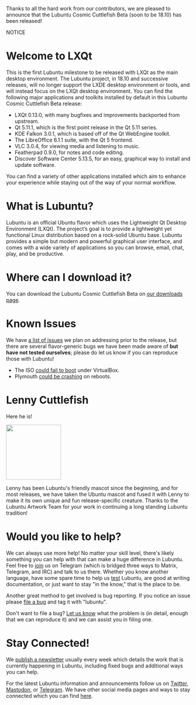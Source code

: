 Thanks to all the hard work from our contributors, we are pleased to announce that the Lubuntu Cosmic Cuttlefish Beta (soon to be 18.10) has been released!

NOTICE

# Welcome to LXQt

This is the first Lubuntu milestone to be released with LXQt as the main desktop environment. The Lubuntu project, in 18.10 and successive releases, will no longer support the LXDE desktop environment or tools, and will instead focus on the LXQt desktop environment. You can find the following major applications and toolkits installed by default in this Lubuntu Cosmic Cuttlefish Beta release:

 - LXQt 0.13.0, with many bugfixes and improvements backported from upstream.
 - Qt 5.11.1, which is the first point release in the Qt 5.11 series.
 - KDE Falkon 3.0.1, which is based off of the Qt WebEngine toolkit.
 - The LibreOffice 6.1.1 suite, with the Qt 5 frontend.
 - VLC 3.0.4, for viewing media and listening to music.
 - Featherpad 0.9.0, for notes and code editing.
 - Discover Software Center 5.13.5, for an easy, graphical way to install and update software.

You can find a variety of other applications installed which aim to enhance your experience while staying out of the way of your normal workflow.

# What is Lubuntu?

Lubuntu is an official Ubuntu flavor which uses the Lightweight Qt Desktop Environment (LXQt). The project’s goal is to provide a lightweight yet functional Linux distribution based on a rock-solid Ubuntu base. Lubuntu provides a simple but modern and powerful graphical user interface, and comes with a wide variety of applications so you can browse, email, chat, play, and be productive.

# Where can I download it?

You can download the Lubuntu Cosmic Cuttlefish Beta on [our downloads page](https://lubuntu.me/downloads/).

# Known Issues

We have [a list of issues](https://phab.lubuntu.me/T53) we plan on addressing prior to the release, but there are several flavor-generic bugs we have been made aware of **but have not tested ourselves**; please do let us know if you can reproduce those with Lubuntu!

 - The ISO [could fail to boot](https://bugs.launchpad.net/ubuntu/+source/xorg-server/+bug/1792932) under VirtualBox.
 - Plymouth [could be crashing](https://bugs.launchpad.net/ubuntu/+source/gdm3/+bug/1794280) on reboots.

# Lenny Cuttlefish

Here he is!

<a href="https://wiki.ubuntu.com/Lubuntu/Marketing/Lenny?action=AttachFile&do=get&target=lennyfish.svg"><img src="https://lubuntu.me/wp-content/uploads/2018/09/lennyfish.png" height="150em" /></a>

Lenny has been Lubuntu's friendly mascot since the beginning, and for most releases, we have taken the Ubuntu mascot and fused it with Lenny to make it its own unique and fun release-specific creature. Thanks to the Lubuntu Artwork Team for your work in continuing a long standing Lubuntu tradition!

# Would you like to help?

We can always use more help! No matter your skill level, there's likely something you can help with that can make a huge difference in Lubuntu. Feel free to [join](https://lubuntu.me/links/) us on Telegram (which is bridged three ways to Matrix, Telegram, and IRC) and talk to us there. Whether you know another language, have some spare time to help us [test](https://phab.lubuntu.me/w/testing/) Lubuntu, are good at writing documentation, or just want to stay "in the know," that is the place to be.

Another great method to get involved is bug reporting. If you notice an issue please [file a bug](https://bugs.launchpad.net/lubuntu/+filebug) and tag it with "lubuntu".

Don't want to file a bug? [Let us know](https://lubuntu.me/links/) what the problem is (in detail, enough that we can reproduce it) and we can assist you in filing one.

# Stay Connected!

We [publish a newsletter](https://lubuntu.me/category/newsletter/) usually every week which details the work that is currently happening in Lubuntu, including fixed bugs and additional ways you can help.

For the latest Lubuntu information and announcements follow us on [Twitter](https://twitter.com/LubuntuOfficial), [Mastodon](https://mastodon.technology/@lubuntu), or [Telegram](https://t.me/LubuntuOfficial). We have other social media pages and ways to stay connected which you can find [here](https://lubuntu.me/links/).
